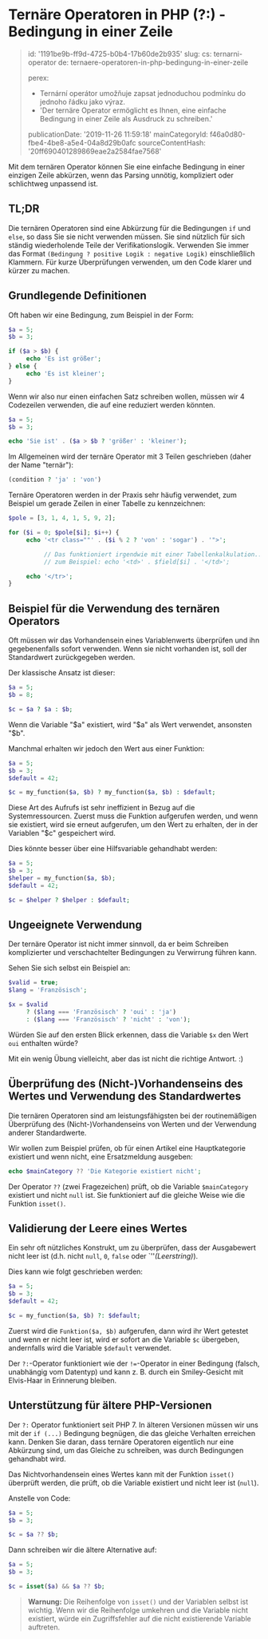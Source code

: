 Ternäre Operatoren in PHP (?:) - Bedingung in einer Zeile
=========================================================

> id: '1191be9b-ff9d-4725-b0b4-17b60de2b935'
> slug:
> 	cs: ternarni-operator
> 	de: ternaere-operatoren-in-php-bedingung-in-einer-zeile
> 
> perex:
> 	- Ternární operátor umožňuje zapsat jednoduchou podmínku do jednoho řádku jako výraz.
> 	- 'Der ternäre Operator ermöglicht es Ihnen, eine einfache Bedingung in einer Zeile als Ausdruck zu schreiben.'
> 
> publicationDate: '2019-11-26 11:59:18'
> mainCategoryId: f46a0d80-fbe4-4be8-a5e4-04a8d29b0afc
> sourceContentHash: '20ff690401289869eae2a2584fae7568'

Mit dem ternären Operator können Sie eine einfache Bedingung in einer einzigen Zeile abkürzen, wenn das Parsing unnötig, kompliziert oder schlichtweg unpassend ist.

TL;DR
------

Die ternären Operatoren sind eine Abkürzung für die Bedingungen `if` und `else`, so dass Sie sie nicht verwenden müssen. Sie sind nützlich für sich ständig wiederholende Teile der Verifikationslogik. Verwenden Sie immer das Format `(Bedingung ? positive Logik : negative Logik)` einschließlich Klammern. Für kurze Überprüfungen verwenden, um den Code klarer und kürzer zu machen.

Grundlegende Definitionen
------------------

Oft haben wir eine Bedingung, zum Beispiel in der Form:

```php
$a = 5;
$b = 3;

if ($a > $b) {
     echo 'Es ist größer';
} else {
     echo 'Es ist kleiner';
}
```

Wenn wir also nur einen einfachen Satz schreiben wollen, müssen wir 4 Codezeilen verwenden, die auf eine reduziert werden könnten.

```php
$a = 5;
$b = 3;

echo 'Sie ist' . ($a > $b ? 'größer' : 'kleiner');
```

Im Allgemeinen wird der ternäre Operator mit 3 Teilen geschrieben (daher der Name "ternär"):

```php
(condition ? 'ja' : 'von')
```

Ternäre Operatoren werden in der Praxis sehr häufig verwendet, zum Beispiel um gerade Zeilen in einer Tabelle zu kennzeichnen:

```php
$pole = [3, 1, 4, 1, 5, 9, 2];

for ($i = 0; $pole[$i]; $i++) {
     echo '<tr class=""' . ($i % 2 ? 'von' : 'sogar') . '">';

          // Das funktioniert irgendwie mit einer Tabellenkalkulation...
          // zum Beispiel: echo '<td>' . $field[$i] . '</td>';

     echo '</tr>';
}
```

Beispiel für die Verwendung des ternären Operators
------------------------------------

Oft müssen wir das Vorhandensein eines Variablenwerts überprüfen und ihn gegebenenfalls sofort verwenden. Wenn sie nicht vorhanden ist, soll der Standardwert zurückgegeben werden.

Der klassische Ansatz ist dieser:

```php
$a = 5;
$b = 8;

$c = $a ? $a : $b;
```

Wenn die Variable "$a" existiert, wird "$a" als Wert verwendet, ansonsten "$b".

Manchmal erhalten wir jedoch den Wert aus einer Funktion:

```php
$a = 5;
$b = 3;
$default = 42;

$c = my_function($a, $b) ? my_function($a, $b) : $default;
```

Diese Art des Aufrufs ist sehr ineffizient in Bezug auf die Systemressourcen. Zuerst muss die Funktion aufgerufen werden, und wenn sie existiert, wird sie erneut aufgerufen, um den Wert zu erhalten, der in der Variablen "$c" gespeichert wird.

Dies könnte besser über eine Hilfsvariable gehandhabt werden:

```php
$a = 5;
$b = 3;
$helper = my_function($a, $b);
$default = 42;

$c = $helper ? $helper : $default;
```

Ungeeignete Verwendung
------------------

Der ternäre Operator ist nicht immer sinnvoll, da er beim Schreiben komplizierter und verschachtelter Bedingungen zu Verwirrung führen kann.

Sehen Sie sich selbst ein Beispiel an:

```php
$valid = true;
$lang = 'Französisch';

$x = $valid
     ? ($lang === 'Französisch' ? 'oui' : 'ja')
     : ($lang === 'Französisch' ? 'nicht' : 'von');
```

Würden Sie auf den ersten Blick erkennen, dass die Variable `$x` den Wert `oui` enthalten würde?

Mit ein wenig Übung vielleicht, aber das ist nicht die richtige Antwort. :)

Überprüfung des (Nicht-)Vorhandenseins des Wertes und Verwendung des Standardwertes
--------------------

Die ternären Operatoren sind am leistungsfähigsten bei der routinemäßigen Überprüfung des (Nicht-)Vorhandenseins von Werten und der Verwendung anderer Standardwerte.

Wir wollen zum Beispiel prüfen, ob für einen Artikel eine Hauptkategorie existiert und wenn nicht, eine Ersatzmeldung ausgeben:

```php
echo $mainCategory ?? 'Die Kategorie existiert nicht';
```

Der Operator `??` (zwei Fragezeichen) prüft, ob die Variable `$mainCategory` existiert und nicht `null` ist. Sie funktioniert auf die gleiche Weise wie die Funktion `isset()`.

Validierung der Leere eines Wertes
-----------------------------

Ein sehr oft nützliches Konstrukt, um zu überprüfen, dass der Ausgabewert nicht leer ist (d.h. nicht `null`, `0`, `false` oder `''*(Leerstring)*).

Dies kann wie folgt geschrieben werden:

```php
$a = 5;
$b = 3;
$default = 42;

$c = my_function($a, $b) ?: $default;
```

Zuerst wird die `Funktion($a, $b)` aufgerufen, dann wird ihr Wert getestet und wenn er nicht leer ist, wird er sofort an die Variable `$c` übergeben, andernfalls wird die Variable `$default` verwendet.

Der `?:`-Operator funktioniert wie der `!=`-Operator in einer Bedingung (falsch, unabhängig vom Datentyp) und kann z. B. durch ein Smiley-Gesicht mit Elvis-Haar in Erinnerung bleiben.

Unterstützung für ältere PHP-Versionen
----------------------------

Der `?:` Operator funktioniert seit PHP 7. In älteren Versionen müssen wir uns mit der `if (...)` Bedingung begnügen, die das gleiche Verhalten erreichen kann. Denken Sie daran, dass ternäre Operatoren eigentlich nur eine Abkürzung sind, um das Gleiche zu schreiben, was durch Bedingungen gehandhabt wird.

Das Nichtvorhandensein eines Wertes kann mit der Funktion `isset()` überprüft werden, die prüft, ob die Variable existiert und nicht leer ist (`null`).

Anstelle von Code:

```php
$a = 5;
$b = 3;

$c = $a ?? $b;
```

Dann schreiben wir die ältere Alternative auf:

```php
$a = 5;
$b = 3;

$c = isset($a) && $a ?? $b;
```

> **Warnung:** Die Reihenfolge von `isset()` und der Variablen selbst ist wichtig. Wenn wir die Reihenfolge umkehren und die Variable nicht existiert, würde ein Zugriffsfehler auf die nicht existierende Variable auftreten.
